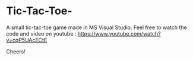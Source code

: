 # Tic-Tac-Toe-

A small tic-tac-toe game made in MS Visual Studio. Feel free to watch the code and video on youtube : https://www.youtube.com/watch?v=cqP5UAcECtE

Cheers!
